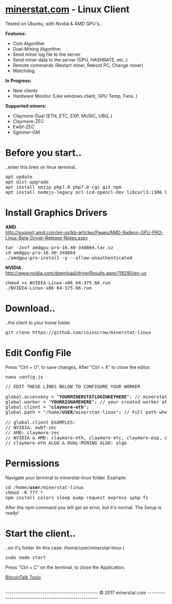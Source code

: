# <a href="https://minerstat.com" target="_blank">minerstat.com</a> - Linux Client
Tested on Ubuntu, with Nvidia & AMD GPU's..

<b>Features:</b>
- Coin Algorithm
- Dual-Mining Algorithm
- Send miner log file to the server
- Send miner data to the server (GPU, HASHRATE, etc..)
- Remote commands (Restart miner, Reboot PC, Change miner)
- Watchdog 

<b>In Progress:</b>
- New clients
- Hardware Monitor (Like windows client, GPU Temp, Fans..)

<b>Supported miners:</b>
- Claymore-Dual (ETH, ETC, EXP, MUSIC, UBQ..)
- Claymore-ZEC
- Ewbf-ZEC
- Sgminer-GM

# Before you start..
..enter this lines on linux terminal..
<pre>
apt update
apt dist-upgrade
apt install unzip php7.0 php7.0-cgi git npm
apt install nodejs-legacy ocl-icd-opencl-dev libcurl3:i386 libcurl4-openssl-dev
</pre>

# Install Graphics Drivers

<b>AMD</b> <br>
http://support.amd.com/en-us/kb-articles/Pages/AMD-Radeon-GPU-PRO-Linux-Beta-Driver–Release-Notes.aspx
<pre>
tar -Jxvf amdgpu-pro-16.40-348864.tar.xz
cd amdgpu-pro-16.40-348864
./amdgpu-pro-install -y --allow-unauthenticated
</pre>

<b>NVIDIA</b> <br>
http://www.nvidia.com/download/driverResults.aspx/118290/en-us
<pre>
chmod +x NVIDIA-Linux-x86_64-375.66.run
./NVIDIA-Linux-x86_64-375.66.run
</pre>

# Download..
..the client to your home folder
<pre>
git clone https://github.com/coinscrow/minerstat-linux
</pre>

# Edit Config File
Press "Ctrl + O", to save changes, After "Ctrl + X" to close the editor.
<pre>
nano config.js
</pre>

<pre>
// EDIT THESE LINES BELOW TO CONFIGURE YOUR WORKER

global.accesskey = "<b>YOURMINERSTATLOGINKEYHERE</b>"; // minerstat.com LOGIN key
global.worker = "<b>YOURRIGNAMEHERE</b>"; // your created worker at the website
global.client = "<b>claymore-eth</b>";
global.path = "/home/<b>USER</b>/minerstat-linux"; // Full path where you cloned the client

// global.client EXAMPLES:
// NVIDIA: ewbf-zec
// AMD: claymore-zec
// NVIDIA & AMD: claymore-eth, claymore-etc, claymore-exp, claymore-music, claymore-ubq
// claymore-eth ALGO & DUAL-MINING ALGO: algo
</pre>

# Permissions
Navigate your terminal to minerstat-linux folder. Example:
<pre>
cd /home/<b>user</b>/minerstat-linux
chmod -R 777 *
npm install colors sleep pump request express sphp fs
</pre>

After the npm command you will get an error, but it's normal. The Setup is ready!

# Start the client..
..on it's folder  (In this case: /home/user/minerstat-linux )
<pre>
sudo node start
</pre>

Press "Ctrl + C" on the terminal, to close the Application.  <br>


<a href="https://bitcointalk.org/index.php?topic=1772780.0" target="_blank">BitcoinTalk Topic</a>

<br>
--------------------------------------------- © 2017 minerstat.com ------------------------------------------------------
